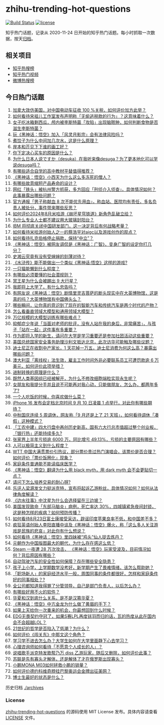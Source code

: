 # zhihu-trending-hot-questions

[![Build Status](https://github.com/justjavac/zhihu-trending-hot-questions/workflows/ci/badge.svg?branch=master)](https://github.com/justjavac/zhihu-trending-hot-questions/actions)
[![license](https://img.shields.io/github/license/justjavac/zhihu-trending-hot-questions)](https://github.com/justjavac/zhihu-trending-hot-questions/blob/master/LICENSE)

知乎热门话题，记录从 2020-11-24
日开始的知乎热门话题。每小时抓取一次数据，按天[归档](./archives)。

## 相关项目

- [知乎热搜榜](https://github.com/justjavac/zhihu-trending-top-search)
- [知乎热门视频](https://github.com/justjavac/zhihu-trending-hot-video)
- [微博热搜榜](https://github.com/justjavac/weibo-trending-hot-search)

## 今日热门话题

<!-- BEGIN -->
<!-- 最后更新时间 Wed Aug 28 2024 11:14:11 GMT+0800 (China Standard Time) -->

1. [加拿大效仿美国，对中国电动车征收 100 %关税，如何评价加方此举？](https://www.zhihu.com/question/665429409)
1. [如何看待宋祖儿工作室发布声明称「无偷逃税款的行为」？这意味着什么？](https://www.zhihu.com/question/665459720)
1. [女子吃冰箱剩西瓜，颅内被李斯特菌「攻陷」出现脑脓肿，如何判断食物是否滋生李斯特菌？](https://www.zhihu.com/question/665373546)
1. [玩《黑神话：悟空》加入「风灵月影宗」会有法律风险吗？](https://www.zhihu.com/question/665238821)
1. [煮饺子为什么中间加几次水，这是什么原理？](https://www.zhihu.com/question/635637744)
1. [岸本和芥见下下谁的画工好？](https://www.zhihu.com/question/665024276)
1. [你下定决心买车的原因是什么？](https://www.zhihu.com/question/479734473)
1. [为什么日本人说ですか（desuka）在我听来像desuga？为了更本地化可以学说desuga吗？](https://www.zhihu.com/question/661313235)
1. [有哪些适合自学的高中教材平替值得推荐？](https://www.zhihu.com/question/662539815)
1. [《黑神话：悟空》小西天为什么这么多冻死的僧人？](https://www.zhihu.com/question/665264010)
1. [有哪些故意缩短产品寿命的设计？](https://www.zhihu.com/question/308056725)
1. [网红「铁头」被杭州警方抓获，多方回应「刑侦介入侦查」，具体情况如何？此事暴露出哪些问题？](https://www.zhihu.com/question/665442683)
1. [官方通报「男子称献血 8 次不能优先用血」，称血站、医院均有责任，多名负责人被处分，事件带来哪些反思？](https://www.zhihu.com/question/665454853)
1. [如何评价2024年8月米哈游《崩坏星穹铁道》新角色乱破立绘？](https://www.zhihu.com/question/665428930)
1. [为什么专业人士都不建议用大玻璃封阳台？](https://www.zhihu.com/question/591427012)
1. [IBM 将彻底关闭中国研发部门，这一决定背后有何战略考量？](https://www.zhihu.com/question/665331551)
1. [如何看待米哈游创始人之一的蔡浩宇对aigc以及游戏创作的观点？](https://www.zhihu.com/question/665473124)
1. [如何看待扎克伯格停止捐款，保持“中立”？](https://www.zhihu.com/question/665417431)
1. [《黑神话：悟空》被网友调侃是《黑神话：广智》，变身广智的设定你打几分？](https://www.zhihu.com/question/665256773)
1. [史湘云究竟有没有受婶婶的刻薄对待？](https://www.zhihu.com/question/283360871)
1. [《水浒传》能不能做出一个类似《黑神话:悟空》这样的游戏?](https://www.zhihu.com/question/653993838)
1. [一只猫能懒到什么程度？](https://www.zhihu.com/question/291106040)
1. [有哪些必须要懂的社会潜规则？](https://www.zhihu.com/question/655458015)
1. [冥王星为什么会被踢出 9 大行星？](https://www.zhihu.com/question/573671498)
1. [我即将上大学了，有什么忠告吗？](https://www.zhihu.com/question/420942990)
1. [有网友说《黑神话：悟空》剧情里灵吉菩萨的断头现实中在大英博物馆，这是真的吗？大英博物馆有中国佛头么？](https://www.zhihu.com/question/665237939)
1. [哪些瞬间，让你真的意识到了现在的智能汽车和传统汽车是两个时代的产物？](https://www.zhihu.com/question/665436865)
1. [怎么看垂直领域大模型和通用领域大模型？](https://www.zhihu.com/question/613255837)
1. [万亿规模的大模型训练有哪些难点？](https://www.zhihu.com/question/664777681)
1. [抑郁症少年说「当面对老师的批评，没有人站在我的身后，非常痛苦」，与孩子「站在一起」这件事有多重要？](https://www.zhihu.com/question/664891874)
1. [作为即将入学的新生，请问在大学是学习重要还是参加社团活动这些重要？](https://www.zhihu.com/question/664179114)
1. [美国总统国家安全事务助理沙利文抵达北京，此次访华可能触及哪些议题？](https://www.zhihu.com/question/665428188)
1. [迪士尼正在收割中产家长，1 天花掉一万五，迪士尼消费为何这么高？暴露出哪些问题？](https://www.zhihu.com/question/665338291)
1. [澳大利亚「离线权」法生效，雇主工作时间外非必要联系员工可遭罚款逾 6 万美元，如何评价此项举措？](https://www.zhihu.com/question/665339605)
1. [进制转换的原理是什么？](https://www.zhihu.com/question/20993504)
1. [既然人类基因组已经被解开，为什么不修改细胞端粒实现永生呢？](https://www.zhihu.com/question/661920466)
1. [女朋友和我提分手并且说不可能再对我心动，只能做朋友，怎么办，都两年多了?](https://www.zhihu.com/question/665312613)
1. [一个人吃饭的时候，你喜欢做什么菜？](https://www.zhihu.com/question/30863799)
1. [iPhone 16 发布会定档北京时间 9 月 10 日凌晨 1 点举行，对此你有哪些期待？](https://www.zhihu.com/question/665405787)
1. [中秋国庆连续 5 周调休，网友称「9 月还是上了 21 天班」，如何看待调休「凑假」这种模式？](https://www.zhihu.com/question/665410486)
1. [「工农中建」四大行盘中再创历史新高，国有六大行总市值超过整个创业板，「银行热」还能持续多久?](https://www.zhihu.com/question/665435289)
1. [张家界上半年亏损逾 6000 万，同比增亏 49.13%，亏损的主要原因有哪些？](https://www.zhihu.com/question/665405825)
1. [人可以极简主义到什么程度？](https://www.zhihu.com/question/313020218)
1. [WTT 中国大满贯票价引热议，部分票价贵过热门演唱会，该票价是否合理？如何评价「票价饭圈化」现象？](https://www.zhihu.com/question/665426378)
1. [家庭条件普通能不能读临床医学？](https://www.zhihu.com/question/659613398)
1. [《黑神话：悟空》翻译为什么用 black myth，用 dark myth 会不会更贴切一点？](https://www.zhihu.com/question/665291857)
1. [请问下怎么培养交易的耐心呀?](https://www.zhihu.com/question/665063848)
1. [乐评人梁源发文力挺派克特，宣布将起诉乙游粉丝，具体情况如何？如何从法律角度解读？](https://www.zhihu.com/question/665414784)
1. [《边水往事》中沈星为什么会选择留在三边坡？](https://www.zhihu.com/question/664989860)
1. [美国发现致命「东部马脑炎」病例，死亡率达 30%，四城镇紧急夜间封锁，这是种怎样的疾病？如何预防传播？](https://www.zhihu.com/question/665323750)
1. [如何看待8月23日富士康接受采访，辟谣印度苹果良率不低，和中国差不多？](https://www.zhihu.com/question/665181242)
1. [疯狂英语创始人李阳直播中谈及《黑神话：悟空》爆火，称「这么多人关注游戏是民族的悲哀」对此你有什么想说？](https://www.zhihu.com/question/665421429)
1. [如何看待《黑神话：悟空》里四妹被“鸡头”仙人捉去炼丹？](https://www.zhihu.com/question/665009055)
1. [元朝作为中国版图最大的朝代，为什么存在感这么低？](https://www.zhihu.com/question/615419832)
1. [Steam 一夜遭 28 万次攻击， 《黑神话：悟空》玩家受波及，目前情况如何？背后原因有哪些？](https://www.zhihu.com/question/665405072)
1. [自动驾驶汽车的安全性如何保障？存在哪些安全隐患？](https://www.zhihu.com/question/599013326)
1. [孩子上小学，上学期数学没考好，新学期产生了畏难情绪，该怎么帮助她？](https://www.zhihu.com/question/664998394)
1. [「职场新人」的家庭经济水平一般，周围同事的条件都很好，怎样和家庭条件好的同事相处？?](https://www.zhihu.com/question/662976703)
1. [全公司都知道我得罪了分管领导，自己是部门负责人，以后怎么办？](https://www.zhihu.com/question/655479913)
1. [有哪些好用不火的软件？](https://www.zhihu.com/question/310110592)
1. [华夏和汉到底什么关系，是不是汉篡华夏？](https://www.zhihu.com/question/24897855)
1. [《黑神话：悟空》中亢金龙为什么做了黄眉的手下？](https://www.zhihu.com/question/665005678)
1. [如果上天给你一次重来的机会，你最想回到什么时候？](https://www.zhihu.com/question/664960419)
1. [EDG无畏契约夺冠了，如果S赛LPL再度铩羽而归的话，瓦的热度从此在国内会不会超越LOL？](https://www.zhihu.com/question/665277914)
1. [21世纪的哲学是否陷入了低潮？为什么？](https://www.zhihu.com/question/665363880)
1. [如何评价《闯关东》中那文这个角色？](https://www.zhihu.com/question/361013664)
1. [学习学不进去怎么办？大学生如何在大学里面静下心去学习？](https://www.zhihu.com/question/647981240)
1. [心理咨询师如何看待「不愿意个人成长的人」？](https://www.zhihu.com/question/659246993)
1. [说唱歌手派克特发歌帮乃万 diss 乙游玩家，随后又删除，如何评价此事？](https://www.zhihu.com/question/665366399)
1. [苏联是先有寡头才解体，还是解体了才在俄罗斯出现寡头？](https://www.zhihu.com/question/652134907)
1. [小鹏MONA M03如何拯救小鹏的销量？](https://www.zhihu.com/question/660696267)
1. [如何评价德约科维奇脖挂巴黎奥运会金牌出征美网？](https://www.zhihu.com/question/665408379)
1. [博士生最好的状态是什么？](https://www.zhihu.com/question/447412618)

<!-- END -->

历史归档 [./archives](./archives)

### License

[zhihu-trending-hot-questions](https://github.com/justjavac/zhihu-trending-hot-questions)
的源码使用 MIT License 发布。具体内容请查看 [LICENSE](./LICENSE) 文件。
